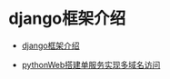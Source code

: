 # django框架介绍

<!-- TOC -->

- [django框架介绍](#django%e6%a1%86%e6%9e%b6%e4%bb%8b%e7%bb%8d)

<!-- /TOC -->

- [pythonWeb搭建单服务实现多域名访问](https://cloud.tencent.com/developer/article/1476150)

